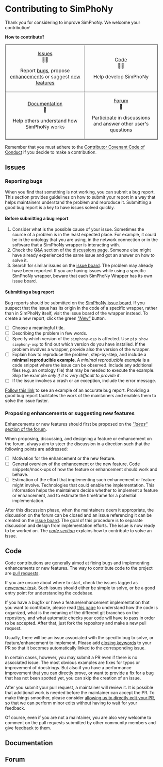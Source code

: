 # Contributing to SimPhoNy

Thank you for considering to improve SimPhoNy. We welcome your contribution!

**How to contribute?**
<div align="center">
  <table border="" cellpadding="10 px" cellspacing="5 px">
    <tbody>
      <tr>
        <td>
          <p align="center">
            <a href="#issues">Issues</a><br>
            🐛✨
          </p>
          <p align="center">
            Report <a href="#reporting-bugs">bugs</a>, propose <a href="#proposing-enhancements-or-suggesting-new-features">enhancements</a> or suggest <a href="#proposing-enhancements-or-suggesting-new-features">new features</a>
          </p>
        </td>
        <td>
          <p align="center">
            <a href="https://github.com/simphony/osp-core/pulls">Code</a><br>
            👨‍💻
          </p>
          <p align="center">
            Help develop SimPhoNy
          </p>
        </td>
      </tr>
      <tr>
        <td>
          <p align="center">
            <a href="https://github.com/simphony/docs">Documentation</a><br>
            📖
          </p>
          <p align="center">
            Help others understand how SimPhoNy works
          </p>
        </td>
        <td>
          <p align="center">
            <a href="https://github.com/simphony/osp-core/discussions">Forum</a><br>
            💬
          </p>
          <p align="center">
            Participate in discussions and answer other user's questions
          </p>
        </td>
      </tr>
    </tbody>
  </table>
</div>

Remember that you must adhere to the [Contributor Covenant Code of Conduct](https://github.com/simphony/osp-core/blob/master/CODE_OF_CONDUCT.md) if you decide to make a contribution.

## Issues

### Reporting bugs

When you find that something is not working, you can submit a bug report. This section provides guidelines on how to submit your report in a way that helps maintainers understand the problem and reproduce it. Submitting a good bug report is a key to have issues solved quickly.

#### Before submitting a bug report

1. Consider what is the possible cause of your issue. Sometimes the source of a problem is in the least expected place. For example, it could be in the ontology that you are using, in the network connection or in the software that a SimPhoNy wrapper is interacting with.
2. Check the [Q&A](https://github.com/simphony/osp-core/discussions/categories/q-a) section of the [discussions page](https://github.com/simphony/osp-core/discussions). Someone else might have already experienced the same issue and got an answer on how to solve it.
3. Search for similar issues on the [issue board](https://github.com/simphony/osp-core/issues?q=is%3Aissue+sort%3Aupdated-desc+). The problem may already have been reported. If you are having issues while using a specific SimPhoNy wrapper, beware that each SimPhoNy Wrapper has its own issue board.

#### Submitting a bug report

Bug reports should be submitted on the [SimPhoNy issue board](https://github.com/simphony/osp-core/issues?q=is%3Aissue+sort%3Aupdated-desc+).  If you suspect that the issue has its origin in the code of a specific wrapper, rather than in SimPhoNy itself, visit the issue board of the wrapper instead. To create a new report, click the green [_"New"_](https://github.com/simphony/osp-core/issues/new/choose) button.

- [ ] Choose a meaningful title.
- [ ] Describing the problem in few words.
- [ ] Specify which version of the `simphony-osp` is affected. Use `pip show simphony-osp` to find out which version do you have installed. If the problem involves a wrapper, provide also the version of the wrapper.
- [ ] Explain how to reproduce the problem, step-by-step, and include a **minimal reproducible example**. A _minimal reproducible example_ is a code snippet where the issue can be observed. Include any additional files (e.g. an ontology file) that may be needed to execute the example. Skip the example _only if it is very difficult to provide it_.
- [ ] If the issue involves a crash or an exception, include the error message.

[Follow this link](https://github.com/simphony/osp-core/issues/740#issue-1107800007) to see an example of an accurate bug report. Providing a good bug report facilitates the work of the maintainers and enables them to solve the issue faster.

### Proposing enhancements or suggesting new features

Enhancements or new features should first be proposed on the [_"Ideas"_ section of the forum](https://github.com/simphony/osp-core/discussions/categories/ideas). 

When proposing, discussing, and designing a feature or enhancement on the forum, always aim to steer the discussion in a direction such that the following points are addressed:
- [ ] Motivation for the enhancement or the new feature.
- [ ] General overview of the enhancement or the new feature. Code snippets/mock-ups of how the feature or enhancement should work and behave.
- [ ] Estimation of the effort that implementing such enhancement or feature might involve. Technologies that could enable the implementation. This information helps the maintainers decide whether to implement a feature or enhancement, and to estimate the timeframe for a potential implementation.

After this discussion phase, when the maintainers deem it appropriate, the discussion on the forum can be closed and an issue referencing it can be created on the [issue board](https://github.com/simphony/osp-core/issues?q=is%3Aissue+sort%3Aupdated-desc+). The goal of this procedure is to separate discussion and design from implementation efforts. The issue is now ready to be worked on. The [_code section_](#Code) explains how to contribute to solve an issue.

## Code

Code contributions are generally aimed at fixing bugs and implementing enhancements or new features. The way to contribute code to the project are [pull requests](https://docs.github.com/en/pull-requests/collaborating-with-pull-requests/proposing-changes-to-your-work-with-pull-requests/about-pull-requests).

If you are unsure about where to start, check the issues tagged as [_newcomer task_](https://github.com/simphony/osp-core/issues?q=label%3A%22%F0%9F%91%A9%E2%80%8D%F0%9F%8E%93+newcomer+task%22+sort%3Acomments-desc). Such issues should either be simple to solve, or be a good entry point for understanding the codebase.

If you have a bugfix or have a feature/enhancement implementation that you want to contribute, please read [this page](https://simphony.readthedocs.io/en/latest/contribute.html) to understand how the code is organized, what is the meaning of the different git branches on the repository, and what automatic checks your code will have to pass in order to be accepted. After that, just fork the repository and make a new pull request.

Usually, there will be an issue associated with the specific bug to solve, or feature/enhancement to implement. Please add [closing keywords](https://docs.github.com/en/issues/tracking-your-work-with-issues/linking-a-pull-request-to-an-issue#linking-a-pull-request-to-an-issue-using-a-keyword) to your PR so that it becomes automatically linked to the corresponding issue.

In certain cases, however, you may submit a PR even if there is no associated issue. The most obvious examples are fixes for typos or improvement of docstrings. But also if you have a performance improvement that you can directly prove, or want to provide a fix for a bug that has not been spotted yet, you can skip the creation of an issue.

After you submit your pull request, a maintainer will review it. It is possible that additional work is needed before the maintainer can accept the PR. To make things smoother, please consider [allowing us to directly edit your PR](https://docs.github.com/en/pull-requests/collaborating-with-pull-requests/working-with-forks/allowing-changes-to-a-pull-request-branch-created-from-a-fork), so that we can perform minor edits without having to wait for your feedback.

Of course, even if you are not a maintainer, you are also very welcome to comment on the pull requests submitted by other community members and give feedback to them.

## Documentation


## Forum
